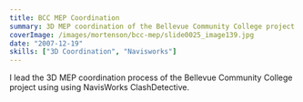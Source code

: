 ```yaml
---
title: BCC MEP Coordination
summary: 3D MEP coordination of the Bellevue Community College project
coverImage: /images/mortenson/bcc-mep/slide0025_image139.jpg
date: "2007-12-19"
skills: ["3D Coordination", "Navisworks"]
---
```


I lead the 3D MEP coordination process of the Bellevue Community College project using using NavisWorks ClashDetective.
